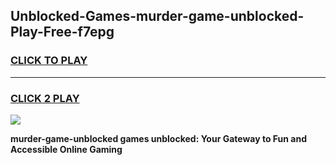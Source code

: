 
## Unblocked-Games-murder-game-unblocked-Play-Free-f7epg
<h3>
<a href="https://premium76.site?title=murder-game-unblocked&ref=15A">CLICK TO PLAY</a></h3>
<hr>

<h3>
<a href="https://premium76.site?title=murder-game-unblocked&ref=15A">CLICK 2 PLAY</a>
  
</h3>

<a href="https://premium76.site?title=murder-game-unblocked&ref=15A"><img src="https://clearcache.store/games.png"></a>


**murder-game-unblocked games unblocked: Your Gateway to Fun and Accessible Online Gaming**
